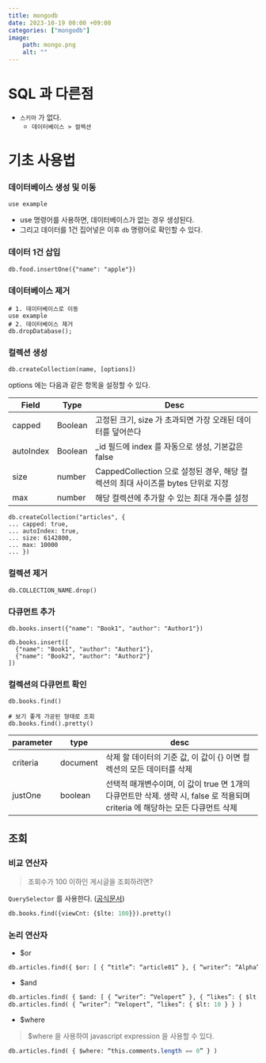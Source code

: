 ```yaml
---
title: mongodb
date: 2023-10-19 00:00 +09:00
categories: ["mongodb"]
image:
    path: mongo.png
    alt: ""
---
```


# SQL 과 다른점

- `스키마` 가 없다.
  - `데이터베이스 > 컬렉션` 

# 기초 사용법

### 데이터베이스 생성 및 이동
```shell
use example
```
- use 명령어를 사용하면, 데이터베이스가 없는 경우 생성된다.
- 그리고 데이터를 1건 집어넣은 이후 `db` 명령어로 확인할 수 있다.

### 데이터 1건 삽입
```shell
db.food.insertOne({"name": "apple"})
```

### 데이터베이스 제거
```shell
# 1. 데이터베이스로 이동
use example
# 2. 데이터베이스 제거
db.dropDatabase();
```

### 컬렉션 생성
```shell
db.createCollection(name, [options])
```

options 에는 다음과 같은 항목을 설정할 수 있다.

| Field | Type    | Desc |
| --- |---------| --- |
| capped | Boolean | 고정된 크기, size 가 초과되면 가장 오래된 데이터를 덮어쓴다 |
| autoIndex | Boolean | _id 필드에 index 를 자동으로 생성, 기본값은 false |
| size | number  | CappedCollection 으로 설정된 경우, 해당 컬렉션의  최대 사이즈를 bytes 단위로 지정 |
| max | number  | 해당 컬렉션에 추가할 수 있는 최대 개수를 설정 |


```shell
db.createCollection("articles", {
... capped: true,
... autoIndex: true,
... size: 6142800,
... max: 10000
... })
```

### 컬렉션 제거
```shell
db.COLLECTION_NAME.drop()
```

### 다큐먼트 추가
```shell
db.books.insert({"name": "Book1", "author": "Author1"})

db.books.insert([
  {"name": "Book1", "author": "Author1"},
  {"name": "Book2", "author": "Author2"}
])
```

### 컬렉션의 다큐먼트 확인
```shell
db.books.find()

# 보기 좋게 가공된 형태로 조회
db.books.find().pretty()
```

| parameter | type | desc |
| --- | --- | --- |
| criteria | document | 삭제 할 데이터의 기준 값, 이 값이 {} 이면 컬렉션의 모든 데이터를 삭제 |
| justOne | boolean | 선택적 매개변수이며, 이 값이 true 면 1개의 다큐먼트만 삭제. 생략 시, false 로 적용되며 criteria 에 해당하는 모든 다큐먼트 삭제 |

## 조회

### 비교 연산자
> 조회수가 100 이하인 게시글을 조회하려면?

`QuerySelector` 를 사용한다. ([공식문서](https://www.mongodb.com/docs/v3.2/reference/operator/query/))

```sql
db.books.find({viewCnt: {$lte: 100}}).pretty()
```

### 논리 연산자

- $or
```sql
db.articles.find({ $or: [ { “title”: “article01” }, { “writer”: “Alpha” } ] })
```

- $and
```sql
db.articles.find( { $and: [ { “writer”: “Velopert” }, { “likes”: { $lt: 10 } } ] } )
db.articles.find( { “writer”: “Velopert”, “likes”: { $lt: 10 } } )
```

- $where
> $where 을 사용하여 javascript expression 을 사용할 수 있다.
```sql
db.articles.find( { $where: “this.comments.length == 0” } )
```

